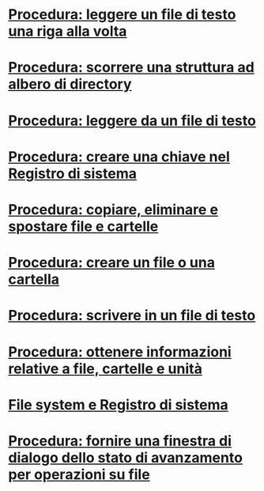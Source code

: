 # [Procedura: leggere un file di testo una riga alla volta](how-to-read-a-text-file-one-line-at-a-time.md)
# [Procedura: scorrere una struttura ad albero di directory](how-to-iterate-through-a-directory-tree.md)
# [Procedura: leggere da un file di testo](how-to-read-from-a-text-file.md)
# [Procedura: creare una chiave nel Registro di sistema](how-to-create-a-key-in-the-registry.md)
# [Procedura: copiare, eliminare e spostare file e cartelle](how-to-copy-delete-and-move-files-and-folders.md)
# [Procedura: creare un file o una cartella](how-to-create-a-file-or-folder.md)
# [Procedura: scrivere in un file di testo](how-to-write-to-a-text-file.md)
# [Procedura: ottenere informazioni relative a file, cartelle e unità](how-to-get-information-about-files-folders-and-drives.md)
# [File system e Registro di sistema](file-system-and-the-registry.md)
# [Procedura: fornire una finestra di dialogo dello stato di avanzamento per operazioni su file](how-to-provide-a-progress-dialog-box-for-file-operations.md)
